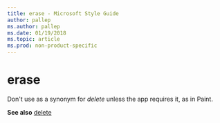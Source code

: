 ```yaml
---
title: erase - Microsoft Style Guide
author: pallep
ms.author: pallep
ms.date: 01/19/2018
ms.topic: article
ms.prod: non-product-specific
---
```


# erase

Don't use as a synonym for *delete* unless the app requires it, as in Paint.

**See also** [delete](~/a-z-word-list-term-collections/d/delete.md)
